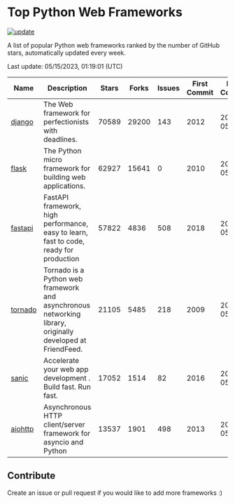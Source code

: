 # Top Python Web Frameworks

[![update](https://github.com/sunnysid3up/python-web-frameworks/actions/workflows/update.yml/badge.svg)](https://github.com/sunnysid3up/python-web-frameworks/actions/workflows/update.yml)

A list of popular Python web frameworks ranked by the number of GitHub stars, automatically updated every week.

Last update: 05/15/2023, 01:19:01 (UTC)

| Name          | Description          | Stars                     | Forks          | Issues               | First Commit        | Last Commit         |
|---------------|----------------------|---------------------------|----------------|----------------------|---------------------|---------------------|
| [django](https://github.com/django/django) | The Web framework for perfectionists with deadlines. | 70589 | 29200 | 143 | 2012 | 2023-05-15 |
| [flask](https://github.com/pallets/flask) | The Python micro framework for building web applications. | 62927 | 15641 | 0 | 2010 | 2023-05-15 |
| [fastapi](https://github.com/tiangolo/fastapi) | FastAPI framework, high performance, easy to learn, fast to code, ready for production | 57822 | 4836 | 508 | 2018 | 2023-05-15 |
| [tornado](https://github.com/tornadoweb/tornado) | Tornado is a Python web framework and asynchronous networking library, originally developed at FriendFeed. | 21105 | 5485 | 218 | 2009 | 2023-05-13 |
| [sanic](https://github.com/sanic-org/sanic) |  Accelerate your web app development . Build fast. Run fast. | 17052 | 1514 | 82 | 2016 | 2023-05-15 |
| [aiohttp](https://github.com/aio-libs/aiohttp) | Asynchronous HTTP client/server framework for asyncio and Python | 13537 | 1901 | 498 | 2013 | 2023-05-14 |

## Contribute 

Create an issue or pull request if you would like to add more frameworks :)
